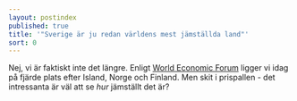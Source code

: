 ```yaml
---
layout: postindex
published: true
title: '"Sverige är ju redan världens mest jämställda land"'
sort: 0
---
```




Nej, vi är faktiskt inte det längre. Enligt [World Economic Forum](http://reports.weforum.org/global-gender-gap-report-2015/economies/#economy=SWE) ligger vi idag på fjärde plats efter Island, Norge och Finland. Men skit i prispallen - det intressanta är väl att se _hur_ jämställt det är?
